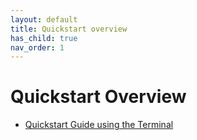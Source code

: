 ```yaml
---
layout: default
title: Quickstart overview
has_child: true
nav_order: 1
---
```


# Quickstart Overview

* [Quickstart Guide using the Terminal](QuickstartGuideTerminal.md)